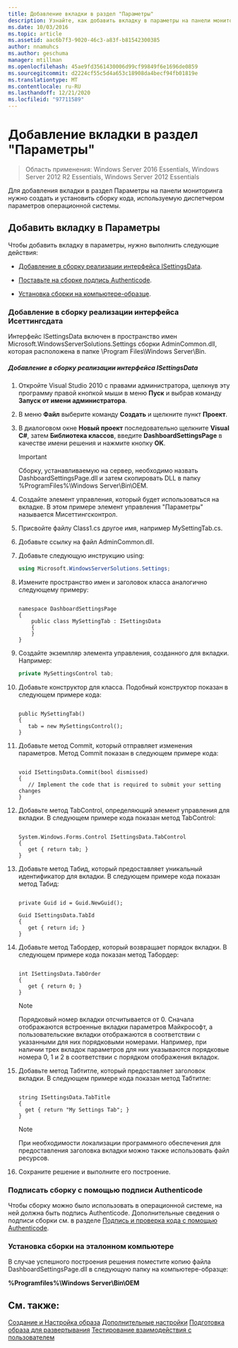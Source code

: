 ```yaml
---
title: Добавление вкладки в раздел "Параметры"
description: Узнайте, как добавить вкладку в параметры на панели мониторинга, создав и установив сборку кода.
ms.date: 10/03/2016
ms.topic: article
ms.assetid: aac6b7f3-9020-46c3-a83f-b81542300385
author: nnamuhcs
ms.author: geschuma
manager: mtillman
ms.openlocfilehash: 45ae9fd3561430006d99cf99849f6e1696de0859
ms.sourcegitcommit: d2224cf55c5d4a653c18908da4becf94fb01819e
ms.translationtype: MT
ms.contentlocale: ru-RU
ms.lasthandoff: 12/21/2020
ms.locfileid: "97711589"
---
```

# <a name="add-a-tab-to-settings"></a>Добавление вкладки в раздел "Параметры"

>Область применения: Windows Server 2016 Essentials, Windows Server 2012 R2 Essentials, Windows Server 2012 Essentials

Для добавления вкладки в раздел Параметры на панели мониторинга нужно создать и установить сборку кода, используемую диспетчером параметров операционной системы.

## <a name="add-a-tab-to-settings"></a>Добавить вкладку в Параметры
 Чтобы добавить вкладку в параметры, нужно выполнить следующие действия:

-   [Добавление в сборку реализации интерфейса ISettingsData](Add-a-Tab-to-Settings.md#BKMK_ISettingsData).

-   [Поставьте на сборке подпись Authenticode](Add-a-Tab-to-Settings.md#BKMK_SignAssembly).

-   [Установка сборки на компьютере-образце](Add-a-Tab-to-Settings.md#BKMK_InstallAssembly).

###  <a name="add-an-implementation-of-the-isettingsdata-interface-to-the-assembly"></a><a name="BKMK_ISettingsData"></a> Добавление в сборку реализации интерфейса Исеттингсдата
 Интерфейс ISettingsData включен в пространство имен Microsoft.WindowsServerSolutions.Settings сборки AdminCommon.dll, которая расположена в папке \Program Files\Windows Server\Bin.

##### <a name="to-add-the-isettingsdata-code-to-the-assembly"></a>Добавление в сборку реализации интерфейса ISettingsData

1.  Откройте Visual Studio 2010 с правами администратора, щелкнув эту программу правой кнопкой мыши в меню **Пуск** и выбрав команду **Запуск от имени администратора**.

2.  В меню **Файл** выберите команду **Создать** и щелкните пункт **Проект**.

3.  В диалоговом окне **Новый проект** последовательно щелкните **Visual C#**, затем **Библиотека классов**, введите **DashboardSettingsPage** в качестве имени решения и нажмите кнопку **OK**.

    > [!IMPORTANT]
    >  Сборку, устанавливаемую на сервер, необходимо назвать DashboardSettingsPage.dll и затем скопировать DLL в папку %ProgramFiles%\Windows Server\Bin\OEM.

4.  Создайте элемент управления, который будет использоваться на вкладке. В этом примере элемент управления "Параметры" называется Мисеттингсконтрол.

5.  Присвойте файлу Class1.cs другое имя, например MySettingTab.cs.

6.  Добавьте ссылку на файл AdminCommon.dll.

7.  Добавьте следующую инструкцию using:

    ```c#
    using Microsoft.WindowsServerSolutions.Settings;
    ```

8.  Измените пространство имен и заголовок класса аналогично следующему примеру:

    ```

    namespace DashboardSettingsPage
    {
        public class MySettingTab : ISettingsData
        {
        }
    }

    ```

9. Создайте экземпляр элемента управления, созданного для вкладки. Например:

    ```c#
    private MySettingsControl tab;
    ```

10. Добавьте конструктор для класса. Подобный конструктор показан в следующем примере кода:

    ```

    public MySettingTab()
    {
       tab = new MySettingsControl();
    }
    ```

11. Добавьте метод Commit, который отправляет изменения параметров. Метод Commit показан в следующем примере кода:

    ```

    void ISettingsData.Commit(bool dismissed)
    {
       // Implement the code that is required to submit your setting changes
    }
    ```

12. Добавьте метод TabControl, определяющий элемент управления для вкладки. В следующем примере кода показан метод TabControl:

    ```

    System.Windows.Forms.Control ISettingsData.TabControl
    {
       get { return tab; }
    }
    ```

13. Добавьте метод Табид, который предоставляет уникальный идентификатор для вкладки. В следующем примере кода показан метод Табид:

    ```

    private Guid id = Guid.NewGuid();

    Guid ISettingsData.TabId
    {
       get { return id; }
    }
    ```

14. Добавьте метод Табордер, который возвращает порядок вкладки. В следующем примере кода показан метод Табордер:

    ```

    int ISettingsData.TabOrder
    {
       get { return 0; }
    }
    ```

    > [!NOTE]
    >  Порядковый номер вкладки отсчитывается от 0. Сначала отображаются встроенные вкладки параметров Майкрософт, а пользовательские вкладки отображаются в соответствии с указанными для них порядковыми номерами. Например, при наличии трех вкладок параметров для них указываются порядковые номера 0, 1 и 2 в соответствии с порядком отображения вкладок.

15. Добавьте метод Табтитле, который предоставляет заголовок вкладки. В следующем примере кода показан метод Табтитле:

    ```

    string ISettingsData.TabTitle
    {
      get { return "My Settings Tab"; }
    }
    ```

    > [!NOTE]
    >  При необходимости локализации программного обеспечения для предоставления заголовка вкладки можно также использовать файл ресурсов.

16. Сохраните решение и выполните его построение.

###  <a name="sign-the-assembly-with-an-authenticode-signature"></a><a name="BKMK_SignAssembly"></a> Подписать сборку с помощью подписи Authenticode
 Чтобы сборку можно было использовать в операционной системе, на ней должна быть подпись Authenticode. Дополнительные сведения о подписи сборки см. в разделе [Подпись и проверка кода с помощью Authenticode](https://msdn.microsoft.com/library/ms537364\(VS.85\).aspx#SignCode).

###  <a name="install-the-assembly-on-the-reference-computer"></a><a name="BKMK_InstallAssembly"></a> Установка сборки на эталонном компьютере
 В случае успешного построения решения поместите копию файла DashboardSettingsPage.dll в следующую папку на компьютере-образце:

 **%Programfiles%\Windows Server\Bin\OEM**

## <a name="see-also"></a>См. также:
 [Создание и Настройка образа](Creating-and-Customizing-the-Image.md) [Дополнительные настройки](Additional-Customizations.md) [Подготовка образа для развертывания](Preparing-the-Image-for-Deployment.md) [Тестирование взаимодействия с пользователем](Testing-the-Customer-Experience.md)